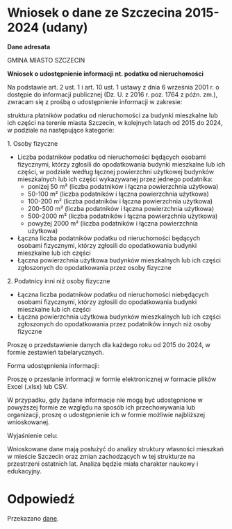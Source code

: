 # Wniosek o dane ze Szczecina 2015-2024 (udany)

**Dane adresata**

GMINA MIASTO SZCZECIN

**Wniosek o udostępnienie informacji nt. podatku od nieruchomości**

Na podstawie art. 2 ust. 1 i art. 10 ust. 1 ustawy z dnia 6 września 2001 r. o dostępie do informacji publicznej (Dz. U. z 2016 r. poz. 1764 z późn. zm.), zwracam się z prośbą o udostępnienie informacji w zakresie:

struktura płatników podatku od nieruchomości za budynki mieszkalne lub ich części na terenie miasta Szczecin, w kolejnych latach od 2015 do 2024, w podziale na następujące kategorie:

1\. Osoby fizyczne

* Liczba podatników podatku od nieruchomości będących osobami fizycznymi, którzy zgłosili do opodatkowania budynki mieszkalne lub ich części, w podziale według łącznej powierzchni użytkowej budynków mieszkalnych lub ich części wykazywanej przez jednego podatnika:  
  * poniżej 50 m² (liczba podatników i łączna powierzchnia użytkowa)  
  * 50-100 m² (liczba podatników i łączna powierzchnia użytkowa)  
  * 100-200 m² (liczba podatników i łączna powierzchnia użytkowa)  
  * 200-500 m² (liczba podatników i łączna powierzchnia użytkowa)  
  * 500-2000 m² (liczba podatników i łączna powierzchnia użytkowa)  
  * powyżej 2000 m² (liczba podatników i łączna powierzchnia użytkowa)  
* Łączna liczba podatników podatku od nieruchomości będących osobami fizycznymi, którzy zgłosili do opodatkowania budynki mieszkalne lub ich części  
* Łączna powierzchnia użytkowa budynków mieszkalnych lub ich części zgłoszonych do opodatkowania przez osoby fizyczne

2\. Podatnicy inni niż osoby fizyczne

* Łączna liczba podatników podatku od nieruchomości niebędących osobami fizycznymi, którzy zgłosili do opodatkowania budynki mieszkalne lub ich części  
* Łączna powierzchnia użytkowa budynków mieszkalnych lub ich części zgłoszonych do opodatkowania przez podatników innych niż osoby fizyczne

Proszę o przedstawienie danych dla każdego roku od 2015 do 2024, w formie zestawień tabelarycznych.

Forma udostępnienia informacji:

Proszę o przesłanie informacji w formie elektronicznej w formacie plików Excel (.xlsx) lub CSV.

W przypadku, gdy żądane informacje nie mogą być udostępnione w powyższej formie ze względu na sposób ich przechowywania lub organizacji, proszę o udostępnienie ich w formie możliwie najbliższej wnioskowanej.

Wyjaśnienie celu:

Wnioskowane dane mają posłużyć do analizy struktury własności mieszkań w mieście Szczecin oraz zmian zachodzących w tej strukturze na przestrzeni ostatnich lat. Analiza będzie miała charakter naukowy i edukacyjny.

# Odpowiedź

Przekazano [dane](https://github.com/bm371613/podatek_od_nieruchomosci/tree/main/data/Szczecin_2015_2024).